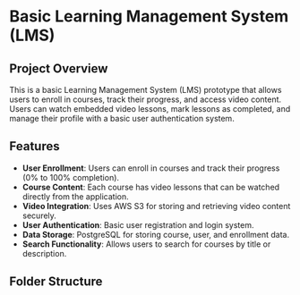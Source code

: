 # Basic Learning Management System (LMS)

## Project Overview

This is a basic Learning Management System (LMS) prototype that allows users to enroll in courses, track their progress, and access video content. Users can watch embedded video lessons, mark lessons as completed, and manage their profile with a basic user authentication system.

## Features

- **User Enrollment**: Users can enroll in courses and track their progress (0% to 100% completion).
- **Course Content**: Each course has video lessons that can be watched directly from the application.
- **Video Integration**: Uses AWS S3 for storing and retrieving video content securely.
- **User Authentication**: Basic user registration and login system.
- **Data Storage**: PostgreSQL for storing course, user, and enrollment data.
- **Search Functionality**: Allows users to search for courses by title or description.

## Folder Structure
